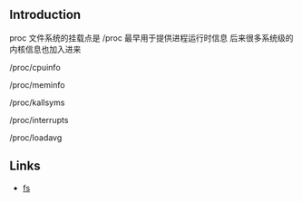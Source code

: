 ## Introduction



proc 文件系统的挂载点是 /proc 最早用于提供进程运行时信息 后来很多系统级的内核信息也加入进来



/proc/cpuinfo

/proc/meminfo

/proc/kallsyms

/proc/interrupts

/proc/loadavg























## Links

- [fs](/docs/CS/OS/Linux/fs/fs.md)